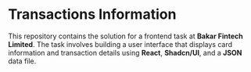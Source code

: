 # Transactions Information

This repository contains the solution for a frontend task at **Bakar Fintech Limited**.
The task involves building a user interface that displays card information and transaction details using **React**, **Shadcn/UI**, and a **JSON** data file.
